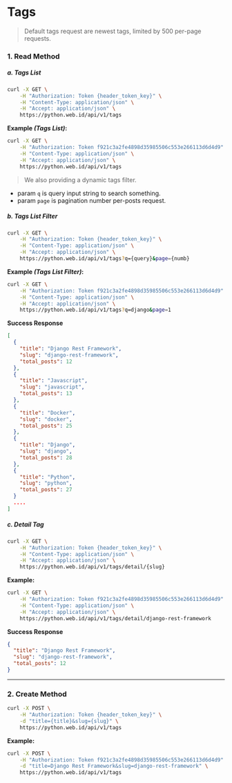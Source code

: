 # Tags

> Default tags request are newest tags, limited by 500 per-page requests.

### 1. Read Method

##### a. Tags List

```bash
curl -X GET \
    -H "Authorization: Token {header_token_key}" \
    -H "Content-Type: application/json" \
    -H "Accept: application/json" \
    https://python.web.id/api/v1/tags
```

**Example _(Tags List)_:**

```bash
curl -X GET \
    -H "Authorization: Token f921c3a2fe4898d35985506c553e266113d6d4d9" \
    -H "Content-Type: application/json" \
    -H "Accept: application/json" \
    https://python.web.id/api/v1/tags
```

> We also providing a dynamic tags filter.

- param `q` is query input string to search something.
- param `page` is pagination number per-posts request.

##### b. Tags List Filter

```bash
curl -X GET \
    -H "Authorization: Token {header_token_key}" \
    -H "Content-Type: application/json" \
    -H "Accept: application/json" \
    https://python.web.id/api/v1/tags?q={query}&page={numb}
```

**Example _(Tags List Filter)_:**

```bash
curl -X GET \
    -H "Authorization: Token f921c3a2fe4898d35985506c553e266113d6d4d9" \
    -H "Content-Type: application/json" \
    -H "Accept: application/json" \
    https://python.web.id/api/v1/tags?q=django&page=1
```

**Success Response**


```json
[
  {
    "title": "Django Rest Framework",
    "slug": "django-rest-framework",
    "total_posts": 12
  },
  {
    "title": "Javascript",
    "slug": "javascript",
    "total_posts": 13
  },
  {
    "title": "Docker",
    "slug": "docker",
    "total_posts": 25
  },
  {
    "title": "Django",
    "slug": "django",
    "total_posts": 28
  },
  {
    "title": "Python",
    "slug": "python",
    "total_posts": 27
  }
  ....
]
```

##### c. Detail Tag

```bash
curl -X GET \
    -H "Authorization: Token {header_token_key}" \
    -H "Content-Type: application/json" \
    -H "Accept: application/json" \
    https://python.web.id/api/v1/tags/detail/{slug}
```

**Example:**

```bash
curl -X GET \
    -H "Authorization: Token f921c3a2fe4898d35985506c553e266113d6d4d9" \
    -H "Content-Type: application/json" \
    -H "Accept: application/json" \
    https://python.web.id/api/v1/tags/detail/django-rest-framework
```

**Success Response**

```json
{
  "title": "Django Rest Framework",
  "slug": "django-rest-framework",
  "total_posts": 12
}
```

-----------------------

### 2. Create Method

```bash
curl -X POST \
    -H "Authorization: Token {header_token_key}" \
    -d "title={title}&slug={slug}" \
    https://python.web.id/api/v1/tags
```

**Example:**

```bash
curl -X POST \
    -H "Authorization: Token f921c3a2fe4898d35985506c553e266113d6d4d9" \
    -d "title=Django Rest Framework&slug=django-rest-framework" \
    https://python.web.id/api/v1/tags
```
